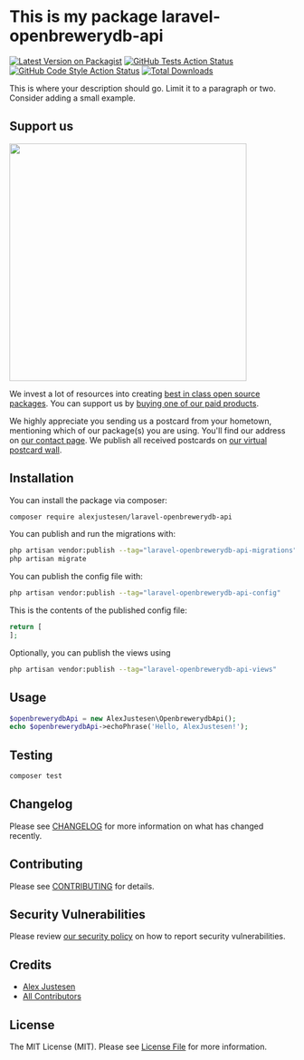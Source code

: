 # This is my package laravel-openbrewerydb-api

[![Latest Version on Packagist](https://img.shields.io/packagist/v/alexjustesen/laravel-openbrewerydb-api.svg?style=flat-square)](https://packagist.org/packages/alexjustesen/laravel-openbrewerydb-api)
[![GitHub Tests Action Status](https://img.shields.io/github/workflow/status/alexjustesen/laravel-openbrewerydb-api/run-tests?label=tests)](https://github.com/alexjustesen/laravel-openbrewerydb-api/actions?query=workflow%3Arun-tests+branch%3Amain)
[![GitHub Code Style Action Status](https://img.shields.io/github/workflow/status/alexjustesen/laravel-openbrewerydb-api/Check%20&%20fix%20styling?label=code%20style)](https://github.com/alexjustesen/laravel-openbrewerydb-api/actions?query=workflow%3A"Check+%26+fix+styling"+branch%3Amain)
[![Total Downloads](https://img.shields.io/packagist/dt/alexjustesen/laravel-openbrewerydb-api.svg?style=flat-square)](https://packagist.org/packages/alexjustesen/laravel-openbrewerydb-api)

This is where your description should go. Limit it to a paragraph or two. Consider adding a small example.

## Support us

[<img src="https://github-ads.s3.eu-central-1.amazonaws.com/laravel-openbrewerydb-api.jpg?t=1" width="419px" />](https://spatie.be/github-ad-click/laravel-openbrewerydb-api)

We invest a lot of resources into creating [best in class open source packages](https://spatie.be/open-source). You can support us by [buying one of our paid products](https://spatie.be/open-source/support-us).

We highly appreciate you sending us a postcard from your hometown, mentioning which of our package(s) you are using. You'll find our address on [our contact page](https://spatie.be/about-us). We publish all received postcards on [our virtual postcard wall](https://spatie.be/open-source/postcards).

## Installation

You can install the package via composer:

```bash
composer require alexjustesen/laravel-openbrewerydb-api
```

You can publish and run the migrations with:

```bash
php artisan vendor:publish --tag="laravel-openbrewerydb-api-migrations"
php artisan migrate
```

You can publish the config file with:

```bash
php artisan vendor:publish --tag="laravel-openbrewerydb-api-config"
```

This is the contents of the published config file:

```php
return [
];
```

Optionally, you can publish the views using

```bash
php artisan vendor:publish --tag="laravel-openbrewerydb-api-views"
```

## Usage

```php
$openbrewerydbApi = new AlexJustesen\OpenbrewerydbApi();
echo $openbrewerydbApi->echoPhrase('Hello, AlexJustesen!');
```

## Testing

```bash
composer test
```

## Changelog

Please see [CHANGELOG](CHANGELOG.md) for more information on what has changed recently.

## Contributing

Please see [CONTRIBUTING](.github/CONTRIBUTING.md) for details.

## Security Vulnerabilities

Please review [our security policy](../../security/policy) on how to report security vulnerabilities.

## Credits

- [Alex Justesen](https://github.com/alexjustesen)
- [All Contributors](../../contributors)

## License

The MIT License (MIT). Please see [License File](LICENSE.md) for more information.
